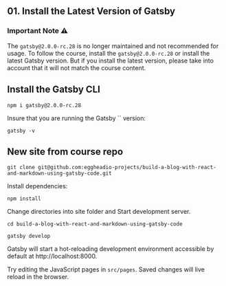 ## 01. Install the Latest Version of Gatsby

### Important Note ⚠️

The `gatsby@2.0.0-rc.28` is no longer maintained and not recommended for usage. To follow the course, install the `gatsby@2.0.0-rc.28` or install the latest Gatsby version. But if you install the latest version, please take into account that it will not match the course content.

## Install the Gatsby CLI

```curl
npm i gatsby@2.0.0-rc.28
```

Insure that you are running the Gatsby `` version: 

```curl
gatsby -v
```

## New site from course repo

```curl
git clone git@github.com:eggheadio-projects/build-a-blog-with-react-and-markdown-using-gatsby-code.git
```

Install dependencies:

```
npm install
```

Change directories into site folder and Start development server.

```
cd build-a-blog-with-react-and-markdown-using-gatsby-code
```

```
gatsby develop
```

Gatsby will start a hot-reloading development environment accessible by default at http://localhost:8000.

Try editing the JavaScript pages in `src/pages`. Saved changes will live reload in the browser.